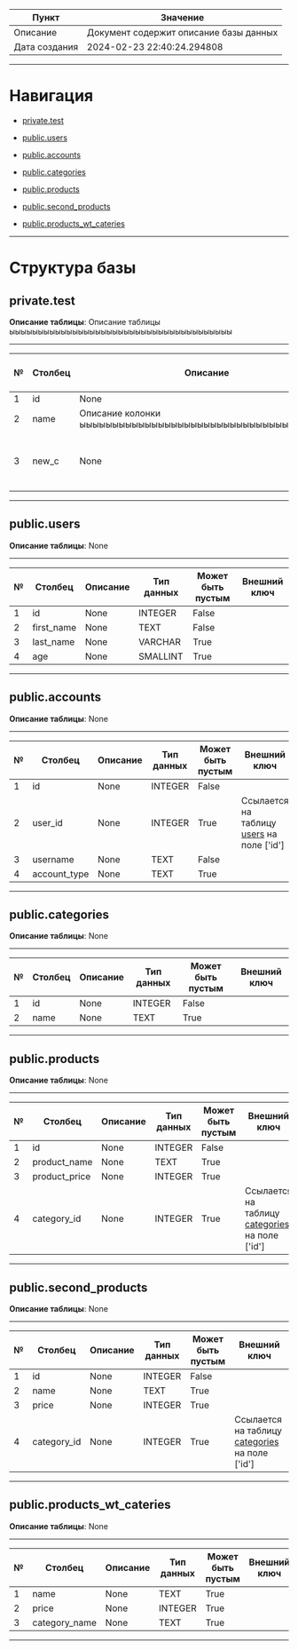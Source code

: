 | Пункт         | Значение                               |
|---------------|----------------------------------------|
| Описание      | Документ содержит описание базы данных |
| Дата создания | 2024-02-23 22:40:24.294808                 |

****
# Навигация

- [private.test](#private.test)

- [public.users](#public.users)

- [public.accounts](#public.accounts)

- [public.categories](#public.categories)

- [public.products](#public.products)

- [public.second_products](#public.second_products)

- [public.products_wt_cateries](#public.products_wt_cateries)

****

# Структура базы

## <a id="test">private.test</a>
**Описание таблицы**:
Описание таблицы  ыыыыыыыыыыыыыыыыыыыыыыыыыыыыыыыыыыыыыыы
****
| № | Столбец | Описание | Тип данных | Может быть пустым | Внешний ключ |
|---|---------|----------|------------|-------------------|--------------|
|1|id|None|INTEGER|False||
|2|name|Описание колонки  ыыыыыыыыыыыыыыыыыыыыыыыыыыыыыыыыыыыыыыы|TEXT|True||
|3|new_c|None|INTEGER|True|Ссылается на таблицу [users](#users) на поле ['id'] |

****

## <a id="users">public.users</a>
**Описание таблицы**:
None
****
| № | Столбец | Описание | Тип данных | Может быть пустым | Внешний ключ |
|---|---------|----------|------------|-------------------|--------------|
|1|id|None|INTEGER|False||
|2|first_name|None|TEXT|False||
|3|last_name|None|VARCHAR|True||
|4|age|None|SMALLINT|True||

****

## <a id="accounts">public.accounts</a>
**Описание таблицы**:
None
****
| № | Столбец | Описание | Тип данных | Может быть пустым | Внешний ключ |
|---|---------|----------|------------|-------------------|--------------|
|1|id|None|INTEGER|False||
|2|user_id|None|INTEGER|True|Ссылается на таблицу [users](#users) на поле ['id'] |
|3|username|None|TEXT|False||
|4|account_type|None|TEXT|True||

****

## <a id="categories">public.categories</a>
**Описание таблицы**:
None
****
| № | Столбец | Описание | Тип данных | Может быть пустым | Внешний ключ |
|---|---------|----------|------------|-------------------|--------------|
|1|id|None|INTEGER|False||
|2|name|None|TEXT|True||

****

## <a id="products">public.products</a>
**Описание таблицы**:
None
****
| № | Столбец | Описание | Тип данных | Может быть пустым | Внешний ключ |
|---|---------|----------|------------|-------------------|--------------|
|1|id|None|INTEGER|False||
|2|product_name|None|TEXT|True||
|3|product_price|None|INTEGER|True||
|4|category_id|None|INTEGER|True|Ссылается на таблицу [categories](#categories) на поле ['id'] |

****

## <a id="second_products">public.second_products</a>
**Описание таблицы**:
None
****
| № | Столбец | Описание | Тип данных | Может быть пустым | Внешний ключ |
|---|---------|----------|------------|-------------------|--------------|
|1|id|None|INTEGER|False||
|2|name|None|TEXT|True||
|3|price|None|INTEGER|True||
|4|category_id|None|INTEGER|True|Ссылается на таблицу [categories](#categories) на поле ['id'] |

****

## <a id="products_wt_cateries">public.products_wt_cateries</a>
**Описание таблицы**:
None
****
| № | Столбец | Описание | Тип данных | Может быть пустым | Внешний ключ |
|---|---------|----------|------------|-------------------|--------------|
|1|name|None|TEXT|True||
|2|price|None|INTEGER|True||
|3|category_name|None|TEXT|True||

****




